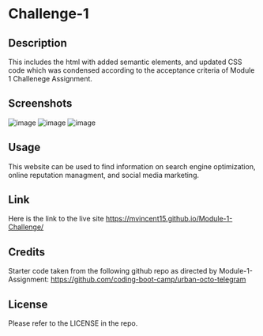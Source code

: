 # Challenge-1

## Description
This includes the html with added semantic elements, and updated CSS code which was condensed according to the acceptance criteria of Module 1 Challenege Assignment. 

## Screenshots
![image](https://user-images.githubusercontent.com/123343948/221456333-932000f9-9a89-4c8c-b956-0fd658bf4e66.png)
![image](https://user-images.githubusercontent.com/123343948/221456385-6b056052-a507-4ffe-9117-136cefcb8c06.png)
![image](https://user-images.githubusercontent.com/123343948/221456416-c4903a37-7dd7-4ede-bbc9-8e03f0586b36.png)

## Usage
This website can be used to find information on search engine optimization, online reputation managment, and social media marketing. 

## Link

Here is the link to the live site 
https://mvincent15.github.io/Module-1-Challenge/

## Credits

Starter code taken from the following github repo as directed by Module-1-Assignment: 
https://github.com/coding-boot-camp/urban-octo-telegram

## License

Please refer to the LICENSE in the repo.

